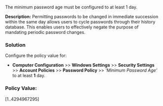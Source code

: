 The minimum password age must be configured to at least 1 day.</h2>
<p><strong>Description:</strong> Permitting passwords to be changed in immediate succession within the same day allows users to cycle passwords through their history database. This enables users to effectively negate the purpose of mandating periodic password changes.</p>

<h3>Solution</h3>
<p>Configure the policy value for:</p>
<ul>
<li><strong>Computer Configuration</strong> >> <strong>Windows Settings</strong> >> <strong>Security Settings</strong> >> <strong>Account Policies</strong> >> <strong>Password Policy</strong> >> <em>'Minimum Password Age'</em> to at least <strong>1</strong> day.</li>
</ul>

<h3>Policy Value:</h3>
<p>[1..4294967295]</p>
